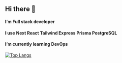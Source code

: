 ## Hi there 👋
#### I’m Full stack developer
#### I use Next React Tailwind Express Prisma PostgreSQL
#### I’m currently learning DevOps

[![Top Langs](https://github-readme-stats.vercel.app/api/top-langs/?username=jc007zz&layout=compact&title_color=fff&text_color=f8f8f2&hide=java&bg_color=171c24)](https://github.com/jc007zz)

<!--
**Jc007zZ/Jc007zZ** is a ✨ _special_ ✨ repository because its `README.md` (this file) appears on your GitHub profile.

Here are some ideas to get you started:

- 🔭 I’m currently working on ...
- 🌱 I’m currently learning ...
- 👯 I’m looking to collaborate on ...
- 🤔 I’m looking for help with ...
- 💬 Ask me about ...
- 📫 How to reach me: ...
- 😄 Pronouns: ...
- ⚡ Fun fact: ...
-->
